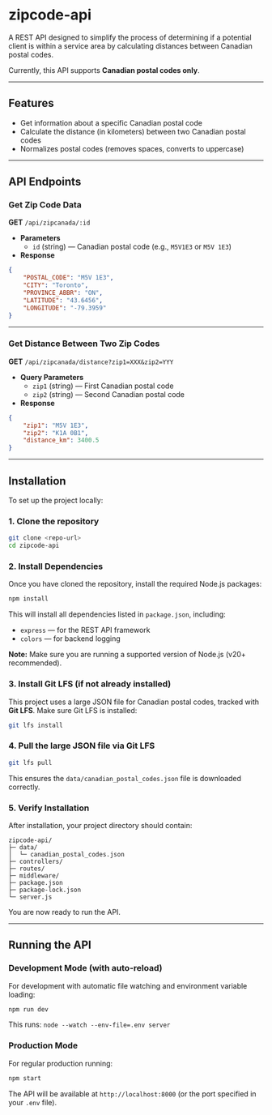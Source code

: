 # zipcode-api

A REST API designed to simplify the process of determining if a potential client is within a service area by calculating distances between Canadian postal codes.

Currently, this API supports **Canadian postal codes only**.

---

## Features

-   Get information about a specific Canadian postal code
-   Calculate the distance (in kilometers) between two Canadian postal codes
-   Normalizes postal codes (removes spaces, converts to uppercase)

---

## API Endpoints

### Get Zip Code Data

**GET** `/api/zipcanada/:id`

-   **Parameters**
    -   `id` (string) — Canadian postal code (e.g., `M5V1E3` or `M5V 1E3`)
-   **Response**

```json
{
	"POSTAL_CODE": "M5V 1E3",
	"CITY": "Toronto",
	"PROVINCE_ABBR": "ON",
	"LATITUDE": "43.6456",
	"LONGITUDE": "-79.3959"
}
```

---

### Get Distance Between Two Zip Codes

**GET** `/api/zipcanada/distance?zip1=XXX&zip2=YYY`

-   **Query Parameters**
    -   `zip1` (string) — First Canadian postal code
    -   `zip2` (string) — Second Canadian postal code
-   **Response**

```json
{
	"zip1": "M5V 1E3",
	"zip2": "K1A 0B1",
	"distance_km": 3400.5
}
```

---

## Installation

To set up the project locally:

### 1. Clone the repository

```bash
git clone <repo-url>
cd zipcode-api
```

### 2. Install Dependencies

Once you have cloned the repository, install the required Node.js packages:

```bash
npm install
```

This will install all dependencies listed in `package.json`, including:

-   `express` — for the REST API framework
-   `colors` — for backend logging

**Note:** Make sure you are running a supported version of Node.js (v20+ recommended).

### 3. Install Git LFS (if not already installed)

This project uses a large JSON file for Canadian postal codes, tracked with **Git LFS**. Make sure Git LFS is installed:

```bash
git lfs install
```

### 4. Pull the large JSON file via Git LFS

```bash
git lfs pull
```

This ensures the `data/canadian_postal_codes.json` file is downloaded correctly.

### 5. Verify Installation

After installation, your project directory should contain:

```
zipcode-api/
├─ data/
│  └─ canadian_postal_codes.json
├─ controllers/
├─ routes/
├─ middleware/
├─ package.json
├─ package-lock.json
└─ server.js
```

You are now ready to run the API.

---

## Running the API

### Development Mode (with auto-reload)

For development with automatic file watching and environment variable loading:

```bash
npm run dev
```

This runs: `node --watch --env-file=.env server`

### Production Mode

For regular production running:

```bash
npm start
```

The API will be available at `http://localhost:8000` (or the port specified in your `.env` file).
